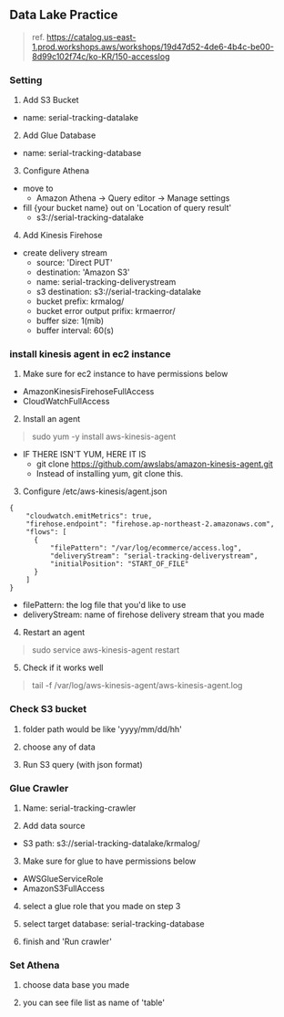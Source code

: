 ## Data Lake Practice

> ref. https://catalog.us-east-1.prod.workshops.aws/workshops/19d47d52-4de6-4b4c-be00-8d99c102f74c/ko-KR/150-accesslog

### Setting

1. Add S3 Bucket
  - name: serial-tracking-datalake

2. Add Glue Database
  - name: serial-tracking-database

3. Configure Athena
  - move to
    - Amazon Athena -> Query editor -> Manage settings
  - fill {your bucket name} out on 'Location of query result'
    - s3://serial-tracking-datalake 

4. Add Kinesis Firehose 
  - create delivery stream
    - source: 'Direct PUT'
	- destination: 'Amazon S3'
	- name: serial-tracking-deliverystream
	- s3 destination: s3://serial-tracking-datalake
	- bucket prefix: krmalog/
	- bucket error output prifix: krmaerror/
	- buffer size: 1(mib)
	- buffer interval: 60(s)

### install kinesis agent in ec2 instance

1. Make sure for ec2 instance to have permissions below
  - AmazonKinesisFirehoseFullAccess
  - CloudWatchFullAccess

2. Install an agent
  > sudo yum -y install aws-kinesis-agent
  - IF THERE ISN'T YUM, HERE IT IS
    - git clone https://github.com/awslabs/amazon-kinesis-agent.git
    - Instead of installing yum, git clone this.

3. Configure /etc/aws-kinesis/agent.json
```
{
	"cloudwatch.emitMetrics": true,
	"firehose.endpoint": "firehose.ap-northeast-2.amazonaws.com",
	"flows": [
	  {
	      "filePattern": "/var/log/ecommerce/access.log",
	      "deliveryStream": "serial-tracking-deliverystream",
	      "initialPosition": "START_OF_FILE"
	  }
	]
}
```
  - filePattern: the log file that you'd like to use
  - deliveryStream: name of firehose delivery stream that you made

4. Restart an agent
  > sudo service aws-kinesis-agent restart

5. Check if it works well
  > tail -f /var/log/aws-kinesis-agent/aws-kinesis-agent.log

### Check S3 bucket

1. folder path would be like 'yyyy/mm/dd/hh'

2. choose any of data

3. Run S3 query (with json format)

### Glue Crawler

1. Name: serial-tracking-crawler

2. Add data source
  - S3 path: s3://serial-tracking-datalake/krmalog/

3. Make sure for glue to have permissions below
  - AWSGlueServiceRole
  - AmazonS3FullAccess

4. select a glue role that you made on step 3

5. select target database: serial-tracking-database

6. finish and 'Run crawler'

### Set Athena

1. choose data base you made

2. you can see file list as name of 'table'
